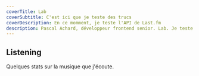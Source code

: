 ```yaml
---
coverTitle: Lab
coverSubtitle: C'est ici que je teste des trucs
coverDescription: En ce momment, je teste l'API de Last.fm
description: Pascal Achard, développeur frontend senior. Lab. Je teste l'api de Last.fm.
---
```


## Listening <Icon title='Last.fm' class='text-primary' name="brandico:lastfm"></Icon>

Quelques stats sur la musique que j'écoute.
